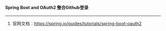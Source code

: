 #### **Spring Boot and OAuth2 整合Github登录**   

---

1. 官网文档：https://spring.io/guides/tutorials/spring-boot-oauth2        
